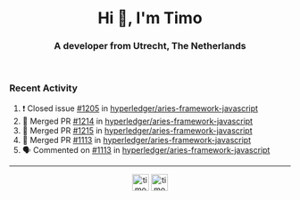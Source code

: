 <h1 align="center">Hi 👋, I'm Timo</h1>
<h3 align="center">A developer from Utrecht, The Netherlands</h3>
<br/>
<!-- https://github.com/rahuldkjain/github-profile-readme-generator --!>

<!--  <p align="left"><img src="https://github-readme-stats.vercel.app/api?username=timoglastra&show_icons=true&count_private=true&" alt="timoglastra" /></p> --!>

<!--
Github language stats
<p align="left"><img src="https://github-readme-stats.vercel.app/api/top-langs/?username=timoglastra&layout=compact" alt="timoglastra" /><p>
-->

<!-- Codestats language stats -->
<!-- <p align="left"><img src="https://codestats-readme.vercel.app/api/top-langs/?username=timoglastra&layout=compact&language_count=12" alt="timoglastra" /><p>    --!>
  
<h3>Recent Activity</h3>

<!--START_SECTION:activity-->
1. ❗️ Closed issue [#1205](https://github.com/hyperledger/aries-framework-javascript/issues/1205) in [hyperledger/aries-framework-javascript](https://github.com/hyperledger/aries-framework-javascript)
2. 🎉 Merged PR [#1214](https://github.com/hyperledger/aries-framework-javascript/pull/1214) in [hyperledger/aries-framework-javascript](https://github.com/hyperledger/aries-framework-javascript)
3. 🎉 Merged PR [#1215](https://github.com/hyperledger/aries-framework-javascript/pull/1215) in [hyperledger/aries-framework-javascript](https://github.com/hyperledger/aries-framework-javascript)
4. 🎉 Merged PR [#1113](https://github.com/hyperledger/aries-framework-javascript/pull/1113) in [hyperledger/aries-framework-javascript](https://github.com/hyperledger/aries-framework-javascript)
5. 🗣 Commented on [#1113](https://github.com/hyperledger/aries-framework-javascript/issues/1113) in [hyperledger/aries-framework-javascript](https://github.com/hyperledger/aries-framework-javascript)
<!--END_SECTION:activity-->

---

<p align="center">
<a href="https://twitter.com/timoglastra" target="blank"><img align="center" src="https://cdn.jsdelivr.net/npm/simple-icons@3.0.1/icons/twitter.svg" alt="timoglastra" height="30" width="30" /></a>
<a href="https://linkedin.com/in/timoglastra" target="blank"><img align="center" src="https://cdn.jsdelivr.net/npm/simple-icons@3.0.1/icons/linkedin.svg" alt="timoglastra" height="30" width="30" /></a>
</p>



